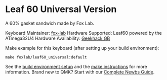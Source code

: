 # Leaf 60 Universal Version

A 60% gasket sandwich made by Fox Lab.

Keyboard Maintainer:  [fox-lab](https://github.com/fox-lab)
Hardware Supported: Leaf60 powered by the ATmega32U4
Hardware Availability:  [Geekhack GB](https://geekhack.org/index.php?topic=99002.0)

Make example for this keyboard (after setting up your build environment):

    make foxlab/leaf60_universal:default

See the [build environment setup](https://docs.qmk.fm/#/getting_started_build_tools) and the [make instructions](https://docs.qmk.fm/#/getting_started_make_guide) for more information. Brand new to QMK? Start with our [Complete Newbs Guide](https://docs.qmk.fm/#/newbs).
